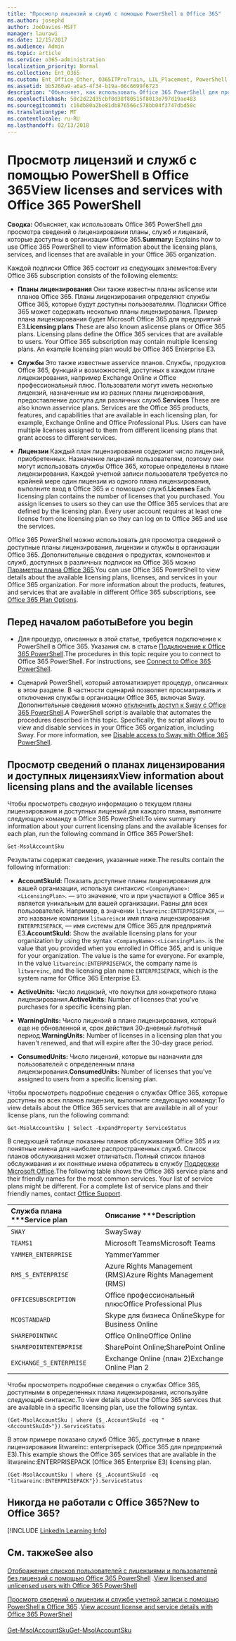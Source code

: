 ```yaml
---
title: "Просмотр лицензий и служб с помощью PowerShell в Office 365"
ms.author: josephd
author: JoeDavies-MSFT
manager: laurawi
ms.date: 12/15/2017
ms.audience: Admin
ms.topic: article
ms.service: o365-administration
localization_priority: Normal
ms.collection: Ent_O365
ms.custom: Ent_Office_Other, O365ITProTrain, LIL_Placement, PowerShell
ms.assetid: bb5260a9-a6a3-4f34-b19a-06c6699f6723
description: "Объясняет, как использовать Office 365 PowerShell для просмотра сведений о лицензировании планы, служб и лицензий, которые доступны в организации Office 365."
ms.openlocfilehash: 50c2d22d35cbf0d38f80515f8013e797d19ae483
ms.sourcegitcommit: c16db80a2be81db876566c578bb04f3747dbd50c
ms.translationtype: MT
ms.contentlocale: ru-RU
ms.lasthandoff: 02/13/2018
---
```

# <a name="view-licenses-and-services-with-office-365-powershell"></a><span data-ttu-id="ca8a6-103">Просмотр лицензий и служб с помощью PowerShell в Office 365</span><span class="sxs-lookup"><span data-stu-id="ca8a6-103">View licenses and services with Office 365 PowerShell</span></span>

<span data-ttu-id="ca8a6-104">**Сводка:** Объясняет, как использовать Office 365 PowerShell для просмотра сведений о лицензировании планы, служб и лицензий, которые доступны в организации Office 365.</span><span class="sxs-lookup"><span data-stu-id="ca8a6-104">**Summary:** Explains how to use Office 365 PowerShell to view information about the licensing plans, services, and licenses that are available in your Office 365 organization.</span></span>
  
<span data-ttu-id="ca8a6-105">Каждой подписки Office 365 состоит из следующих элементов:</span><span class="sxs-lookup"><span data-stu-id="ca8a6-105">Every Office 365 subscription consists of the following elements:</span></span>
- <span data-ttu-id="ca8a6-p101">**Планы лицензирования** Они также известны планы aslicense или планов Office 365. Планы лицензирования определяют службы Office 365, которые будут доступны пользователям. Подписки Office 365 может содержать несколько планы лицензирования. Пример плана лицензирования будет Microsoft Office 365 для предприятий E3.</span><span class="sxs-lookup"><span data-stu-id="ca8a6-p101">**Licensing plans** These are also known aslicense plans or Office 365 plans. Licensing plans define the Office 365 services that are available to users. Your Office 365 subscription may contain multiple licensing plans. An example licensing plan would be Office 365 Enterprise E3.</span></span>
    
- <span data-ttu-id="ca8a6-p102">**Службы** Это также известные asservice планов. Службы, продуктов Office 365, функций и возможностей, доступных в каждом плане лицензирования, например Exchange Online и Office профессиональный плюс. Пользователи могут иметь несколько лицензий, назначенные им из разных планы лицензирования, предоставление доступа для различных служб.</span><span class="sxs-lookup"><span data-stu-id="ca8a6-p102">**Services** These are also known asservice plans. Services are the Office 365 products, features, and capabilities that are available in each licensing plan, for example, Exchange Online and Office Professional Plus. Users can have multiple licenses assigned to them from different licensing plans that grant access to different services.</span></span>
    
- <span data-ttu-id="ca8a6-p103">**Лицензии** Каждый план лицензирования содержит число лицензий, приобретенных. Назначение лицензий пользователям, поэтому они могут использовать службы Office 365, которые определены в плане лицензирования. Каждой учетной записи пользователя требуется по крайней мере один лицензии из одного плана лицензирования, выполните вход в Office 365 и с помощью служб.</span><span class="sxs-lookup"><span data-stu-id="ca8a6-p103">**Licenses** Each licensing plan contains the number of licenses that you purchased. You assign licenses to users so they can use the Office 365 services that are defined by the licensing plan. Every user account requires at least one license from one licensing plan so they can log on to Office 365 and use the services.</span></span>
    
<span data-ttu-id="ca8a6-p104">Office 365 PowerShell можно использовать для просмотра сведений о доступные планы лицензирования, лицензии и службы в организации Office 365. Дополнительные сведения о продуктах, компонентов и служб, доступных в различных подписок на Office 365 можно [Параметры плана Office 365](https://go.microsoft.com/fwlink/p/?LinkId=691147).</span><span class="sxs-lookup"><span data-stu-id="ca8a6-p104">You can use Office 365 PowerShell to view details about the available licensing plans, licenses, and services in your Office 365 organization. For more information about the products, features, and services that are available in different Office 365 subscriptions, see [Office 365 Plan Options](https://go.microsoft.com/fwlink/p/?LinkId=691147).</span></span>
## <a name="before-you-begin"></a><span data-ttu-id="ca8a6-118">Перед началом работы</span><span class="sxs-lookup"><span data-stu-id="ca8a6-118">Before you begin</span></span>
<span data-ttu-id="ca8a6-119"><a name="RTT"> </a></span><span class="sxs-lookup"><span data-stu-id="ca8a6-119"></span></span>

- <span data-ttu-id="ca8a6-p105">Для процедур, описанных в этой статье, требуется подключение к PowerShell в Office 365. Указания см. в статье [Подключение к Office 365 PowerShell](connect-to-office-365-powershell.md).</span><span class="sxs-lookup"><span data-stu-id="ca8a6-p105">The procedures in this topic require you to connect to Office 365 PowerShell. For instructions, see [Connect to Office 365 PowerShell](connect-to-office-365-powershell.md).</span></span>
    
- <span data-ttu-id="ca8a6-p106">Сценарий PowerShell, который автоматизирует процедур, описанных в этом разделе. В частности сценарий позволяет просматривать и отключения службы в организации Office 365, включая Sway. Дополнительные сведения можно [отключить доступ к Sway с Office 365 PowerShell](disable-access-to-sway-with-office-365-powershell.md).</span><span class="sxs-lookup"><span data-stu-id="ca8a6-p106">A PowerShell script is available that automates the procedures described in this topic. Specifically, the script allows you to view and disable services in your Office 365 organization, including Sway. For more information, see [Disable access to Sway with Office 365 PowerShell](disable-access-to-sway-with-office-365-powershell.md).</span></span>
    
## <a name="view-information-about-licensing-plans-and-the-available-licenses"></a><span data-ttu-id="ca8a6-125">Просмотр сведений о планах лицензирования и доступных лицензиях</span><span class="sxs-lookup"><span data-stu-id="ca8a6-125">View information about licensing plans and the available licenses</span></span>
<span data-ttu-id="ca8a6-126"><a name="ShortVersion"> </a></span><span class="sxs-lookup"><span data-stu-id="ca8a6-126"></span></span>

<span data-ttu-id="ca8a6-127">Чтобы просмотреть сводную информацию о текущем планы лицензирования и доступных лицензий для каждого плана, выполните следующую команду в Office 365 PowerShell:</span><span class="sxs-lookup"><span data-stu-id="ca8a6-127">To view summary information about your current licensing plans and the available licenses for each plan, run the following command in Office 365 PowerShell:</span></span>
  
```
Get-MsolAccountSku
```

<span data-ttu-id="ca8a6-128">Результаты содержат сведения, указанные ниже.</span><span class="sxs-lookup"><span data-stu-id="ca8a6-128">The results contain the following information:</span></span>
  
- <span data-ttu-id="ca8a6-p107">**AccountSkuId:** Показать доступные планы лицензирования для вашей организации, используя синтаксис `<CompanyName>:<LicensingPlan>`.  _<CompanyName>_ — это значение, что и при участвуют в Office 365 и является уникальным для вашей организации. _<LicensingPlan>_ Равны для всех пользователей. Например, в значении `litwareinc:ENTERPRISEPACK`, — это название компании `litwareinc`и имя плана лицензирования `ENTERPRISEPACK`, — имя системы для Office 365 для предприятий E3.</span><span class="sxs-lookup"><span data-stu-id="ca8a6-p107">**AccountSkuId:** Show the available licensing plans for your organization by using the syntax `<CompanyName>:<LicensingPlan>`.  _<CompanyName>_ is the value that you provided when you enrolled in Office 365, and is unique for your organization. The _<LicensingPlan>_ value is the same for everyone. For example, in the value `litwareinc:ENTERPRISEPACK`, the company name is  `litwareinc`, and the licensing plan name  `ENTERPRISEPACK`, which is the system name for Office 365 Enterprise E3.</span></span>
    
- <span data-ttu-id="ca8a6-133">**ActiveUnits:** Число лицензий, что покупки для конкретного плана лицензирования.</span><span class="sxs-lookup"><span data-stu-id="ca8a6-133">**ActiveUnits:** Number of licenses that you've purchases for a specific licensing plan.</span></span>
    
- <span data-ttu-id="ca8a6-134">**WarningUnits:** Число лицензий в плане лицензирования, который еще не обновленной и, срок действия 30-дневный льготный период.</span><span class="sxs-lookup"><span data-stu-id="ca8a6-134">**WarningUnits:** Number of licenses in a licensing plan that you haven't renewed, and that will expire after the 30-day grace period.</span></span>
    
- <span data-ttu-id="ca8a6-135">**ConsumedUnits:** Число лицензий, которые вы назначили для пользователей с определенным плана лицензирования.</span><span class="sxs-lookup"><span data-stu-id="ca8a6-135">**ConsumedUnits:** Number of licenses that you've assigned to users from a specific licensing plan.</span></span>
    
<span data-ttu-id="ca8a6-136">Чтобы просмотреть подробные сведения о службах Office 365, которые доступны во всех планов лицензии, выполните следующую команду:</span><span class="sxs-lookup"><span data-stu-id="ca8a6-136">To view details about the Office 365 services that are available in all of your license plans, run the following command:</span></span>
  
```
Get-MsolAccountSku | Select -ExpandProperty ServiceStatus
```

<span data-ttu-id="ca8a6-p108">В следующей таблице показаны планов обслуживания Office 365 и их понятные имена для наиболее распространенных служб. Список планов обслуживания может отличаться. Полный список планов обслуживания и их понятные имена обратитесь в службу [Поддержки Microsoft Office](https://support.office.com/home/contact).</span><span class="sxs-lookup"><span data-stu-id="ca8a6-p108">The following table shows the Office 365 service plans and their friendly names for the most common services. Your list of service plans might be different. For a complete list of service plans and their friendly names, contact [Office Support](https://support.office.com/home/contact).</span></span>
  
|<span data-ttu-id="ca8a6-140">Служба плана \*\*\*</span><span class="sxs-lookup"><span data-stu-id="ca8a6-140">****Service plan****</span></span>|<span data-ttu-id="ca8a6-141">Описание \*\*\*</span><span class="sxs-lookup"><span data-stu-id="ca8a6-141">****Description****</span></span>|
|:-----|:-----|
| `SWAY` <br/> |<span data-ttu-id="ca8a6-142">Sway</span><span class="sxs-lookup"><span data-stu-id="ca8a6-142">Sway</span></span>  <br/> |
| `TEAMS1` <br/> |<span data-ttu-id="ca8a6-143">Microsoft Teams</span><span class="sxs-lookup"><span data-stu-id="ca8a6-143">Microsoft Teams</span></span>  <br/> |
| `YAMMER_ENTERPRISE` <br/> |<span data-ttu-id="ca8a6-144">Yammer</span><span class="sxs-lookup"><span data-stu-id="ca8a6-144">Yammer</span></span>  <br/> |
| `RMS_S_ENTERPRISE` <br/> |<span data-ttu-id="ca8a6-145">Azure Rights Management (RMS)</span><span class="sxs-lookup"><span data-stu-id="ca8a6-145">Azure Rights Management (RMS)</span></span>  <br/> |
| `OFFICESUBSCRIPTION` <br/> |<span data-ttu-id="ca8a6-146">Office профессиональный плюс</span><span class="sxs-lookup"><span data-stu-id="ca8a6-146">Office Professional Plus</span></span>  <br/> |
| `MCOSTANDARD` <br/> |<span data-ttu-id="ca8a6-147">Skype для бизнеса Online</span><span class="sxs-lookup"><span data-stu-id="ca8a6-147">Skype for Business Online</span></span>  <br/> |
| `SHAREPOINTWAC` <br/> |<span data-ttu-id="ca8a6-148">Office Online</span><span class="sxs-lookup"><span data-stu-id="ca8a6-148">Office Online</span></span>  <br/> |
| `SHAREPOINTENTERPRISE` <br/> |<span data-ttu-id="ca8a6-149">SharePoint Online;</span><span class="sxs-lookup"><span data-stu-id="ca8a6-149">SharePoint Online</span></span>  <br/> |
| `EXCHANGE_S_ENTERPRISE` <br/> |<span data-ttu-id="ca8a6-150">Exchange Online (план 2)</span><span class="sxs-lookup"><span data-stu-id="ca8a6-150">Exchange Online Plan 2</span></span>  <br/> |
   
<span data-ttu-id="ca8a6-151">Чтобы просмотреть подробные сведения о службах Office 365, доступными в определенных плана лицензирования, используйте следующий синтаксис.</span><span class="sxs-lookup"><span data-stu-id="ca8a6-151">To view details about the Office 365 services that are available in a specific licensing plan, use the following syntax.</span></span>
  
```
(Get-MsolAccountSku | where {$_.AccountSkuId -eq " <AccountSkuId>"}).ServiceStatus
```

<span data-ttu-id="ca8a6-152">В этом примере показано служб Office 365, доступные в плане лицензирования litwareinc: enterprisepack (Office 365 для предприятий E3).</span><span class="sxs-lookup"><span data-stu-id="ca8a6-152">This example shows the Office 365 services that are available in the  litwareinc:ENTERPRISEPACK (Office 365 Enterprise E3) licensing plan.</span></span>
  
```
(Get-MsolAccountSku | where {$_.AccountSkuId -eq "litwareinc:ENTERPRISEPACK"}).ServiceStatus
```

## <a name="new-to-office-365"></a><span data-ttu-id="ca8a6-153">Никогда не работали с Office 365?</span><span class="sxs-lookup"><span data-stu-id="ca8a6-153">New to Office 365?</span></span>
<span data-ttu-id="ca8a6-154"><a name="ShortVersion"> </a></span><span class="sxs-lookup"><span data-stu-id="ca8a6-154"></span></span>

[!INCLUDE [LinkedIn Learning Info](../common/office/linkedin-learning-info.md)]
   
## <a name="see-also"></a><span data-ttu-id="ca8a6-155">См. также</span><span class="sxs-lookup"><span data-stu-id="ca8a6-155">See also</span></span>
<span data-ttu-id="ca8a6-156"><a name="ShortVersion"> </a></span><span class="sxs-lookup"><span data-stu-id="ca8a6-156"></span></span>

#### 

<span data-ttu-id="ca8a6-157">[Отображение списков пользователей с лицензиями и пользователей без лицензий с помощью Office 365 PowerShell](view-licensed-and-unlicensed-users-with-office-365-powershell.md) .</span><span class="sxs-lookup"><span data-stu-id="ca8a6-157">[View licensed and unlicensed users with Office 365 PowerShell](view-licensed-and-unlicensed-users-with-office-365-powershell.md)</span></span>
  
<span data-ttu-id="ca8a6-158">[Просмотр сведений о лицензии и службе учетной записи с помощью PowerShell в Office 365](view-account-license-and-service-details-with-office-365-powershell.md) .</span><span class="sxs-lookup"><span data-stu-id="ca8a6-158">[View account license and service details with Office 365 PowerShell](view-account-license-and-service-details-with-office-365-powershell.md)</span></span>
#### 

[<span data-ttu-id="ca8a6-159">Get-MsolAccountSku</span><span class="sxs-lookup"><span data-stu-id="ca8a6-159">Get-MsolAccountSku</span></span>](https://go.microsoft.com/fwlink/p/?LinkId=691549)

